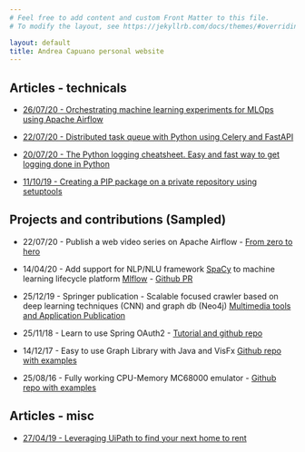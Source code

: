 ```yaml
---
# Feel free to add content and custom Front Matter to this file.
# To modify the layout, see https://jekyllrb.com/docs/themes/#overriding-theme-defaults

layout: default
title: Andrea Capuano personal website
---
```


## Articles - technicals

* [26/07/20 - Orchestrating machine learning experiments for MLOps using Apache Airflow](https://medium.com/analytics-vidhya/orchestrating-machine-learning-experiments-for-mlops-using-apache-airflow-dcbc0bab3801)

* [22/07/20 - Distributed task queue with Python using Celery and FastAPI](https://medium.com/@arocketman/distributed-task-queue-with-python-using-celery-and-fastapi-4cd1ad112c0f)

* [20/07/20 - The Python logging cheatsheet. Easy and fast way to get logging done in Python](https://medium.com/analytics-vidhya/the-python-logging-cheatsheet-easy-and-fast-way-to-get-logging-done-in-python-aa3cb99ecfe8)

* [11/10/19 - Creating a PIP package on a private repository using setuptools](https://medium.com/@arocketman/creating-a-pip-package-on-a-private-repository-using-setuptools-fff608471e39)

## Projects and contributions (Sampled)

* 22/07/20 - Publish a web video series on Apache Airflow - [From zero to hero](https://www.youtube.com/watch?v=20HDFbYyAY0&list=PLcoE64orFoVsyzbvfgiY5iNKo30fJ4IWm)

* 14/04/20 - Add support for NLP/NLU framework [SpaCy](https://spacy.io/) to machine learning lifecycle platform [Mlflow](https://www.mlflow.org/) - [Github PR](https://github.com/mlflow/mlflow/pull/2242)

* 25/12/19 - Springer publication - Scalable focused crawler based on deep learning techniques (CNN) and graph db (Neo4j) [Multimedia tools and Application Publication](https://link.springer.com/article/10.1007/s11042-019-08252-2?wt_mc=Internal.Event.1.SEM.ArticleAuthorOnlineFirst)

* 25/11/18 - Learn to use Spring OAuth2 - [Tutorial and github repo](https://github.com/arocketman/Spring-oauth2-jpa-example)

* 14/12/17 - Easy to use Graph Library with Java and VisFx  [Github repo with examples](https://github.com/arocketman/VisFX)

* 25/08/16 -  Fully working CPU-Memory MC68000 emulator - [Github repo with examples](https://github.com/arocketman/CPUemu)


## Articles - misc

* [27/04/19 - Leveraging UiPath to find your next home to rent](https://medium.com/@arocketman/leveraging-uipath-to-find-your-next-home-to-rent-337ed8a13c9e)

